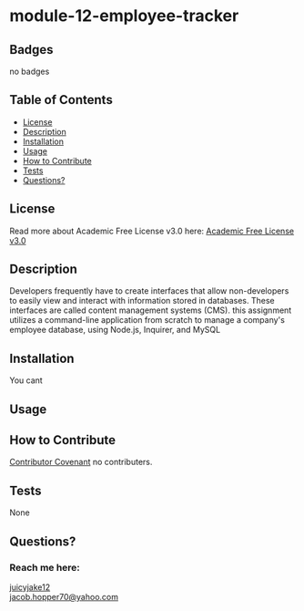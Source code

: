 # module-12-employee-tracker

 ## Badges
 no badges
 
  ## Table of Contents

  * [License](#license)
  * [Description](#description)
  * [Installation](#installation)
  * [Usage](#usage)
  * [How to Contribute](#how-to-contribute)
  * [Tests](#tests)
  * [Questions?](#questions)
  
  ## License
  Read more about Academic Free License v3.0 here:
  [Academic Free License v3.0](https://opensource.org/licenses/AFL-3.0)
  
  ## Description
Developers frequently have to create interfaces that allow non-developers to easily view and interact with information stored in databases. These interfaces are called content management systems (CMS). this assignment utilizes a command-line application from scratch to manage a company's employee database, using Node.js, Inquirer, and MySQL
 
  ## Installation
  You cant
  
  ## Usage

  
  ## How to Contribute
  [Contributor Covenant](https://www.contributor-covenant.org/) 
  no contributers.
 
  ## Tests
  None
  
  ## Questions?
  
  ### Reach me here: 
  [juicyjake12](https://github.com/juicyjake12)  
  jacob.hopper70@yahoo.com

